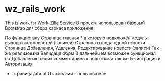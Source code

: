 # wz_rails_work
This is work for Work-Zilla Service 
В проекте использован базовый Bootstrap для сбора каркаса приложения 

По функционалу 
	Страница главная * в которую подключён модуль вывода всех новостей (записей)
	Страница вывода одной новости 
	Страница Добавления, Удаления, Редактирование новости (записи)
	Так же реализована Валидаця Форм
В дальнейшем возможен функционал по Добавлению своих комментариев к новостям 
а так же Регистрация и Авторизация
+ страница /about О компании - пользователе
